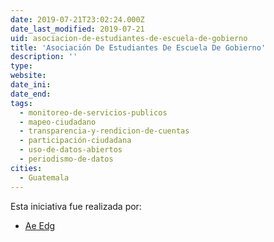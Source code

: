 ```yaml
---
date: 2019-07-21T23:02:24.000Z
date_last_modified: 2019-07-21
uid: asociacion-de-estudiantes-de-escuela-de-gobierno
title: 'Asociación De Estudiantes De Escuela De Gobierno'
description: ''
type: 
website: 
date_ini: 
date_end: 
tags:
  - monitoreo-de-servicios-publicos
  - mapeo-ciudadano
  - transparencia-y-rendicion-de-cuentas
  - participación-ciudadana
  - uso-de-datos-abiertos
  - periodismo-de-datos
cities: 
  - Guatemala
---
```


Esta iniciativa fue realizada por:

- [Ae Edg](/organizaciones/ae-edg)
